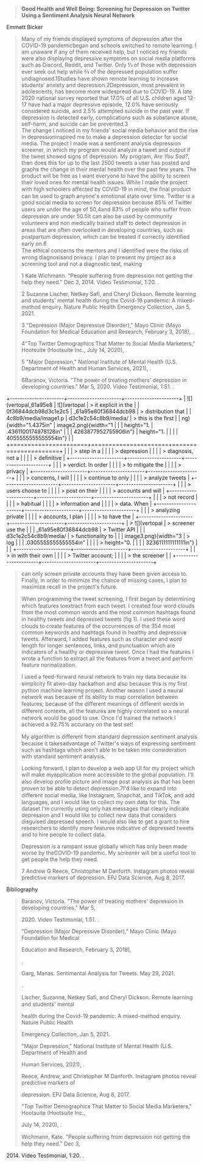 > **Good Health and Well Being: Screening for Depression on Twitter
> Using a Sentiment Analysis Neural Network**

Emmett Bicker

> Many of my friends displayed symptoms of depression after the COVID-19
> pandemicbegan and schools switched to remote learning. I am unaware if
> any of them received help, but I noticed my friends were also
> displaying depressive symptoms on social media platforms such as
> Discord, Reddit, and Twitter. Only ⅓ of those with depression ever
> seek out help while ⅔ of the depressed population suﬀer
> undiagnosed.1Studies have shown remote learning to increase students'
> anxiety and depression.2Depression, most prevalent in adolescents, has
> become more widespread due to COVID-19. A late 2020 national survey
> reported that 17.0% of all U.S. children aged 12-17 have had a major
> depressive episode, 12.0% have seriously considered suicide, and 2.5%
> attempted suicide in the past year. If depression is detected early,
> complications such as substance abuse, self-harm, and suicide can be
> prevented.3\
> The change I noticed in my friends\' social media behavior and the
> rise in depressioninspired me to make a depression detector for social
> media. The project I made was a sentiment analysis depression
> screener, in which my program would analyze a tweet and output if the
> tweet showed signs of depression. My program, *Are You Sad?*, then
> does this for up to the last 2500 tweets a user has posted and graphs
> the change in their mental health over the past few years. The product
> will be free as I want everyone to have the ability to screen their
> loved ones for mental health issues. While I made the project with
> high schoolers aﬀected by COVID-19 in mind, the ﬁnal product can be
> used to graph anyone\'s emotional state over time. Twitter is a good
> social media to screen for depression because 85% of Twitter users are
> under the age of 50,4and 83% of people who suﬀer from depression are
> under 50.5It can also be used by community volunteers and non
> medically trained staﬀ to detect depression in areas that are often
> overlooked in developing countries, such as postpartum depression,
> which can be treated if correctly identiﬁed early on.6\
> The ethical concerns the mentors and I identiﬁed were the risks of
> wrong diagnosisand privacy. I plan to present my project as a
> screening tool and not a diagnostic test, making
>
> 1 Kate Wichmann. \"People suffering from depression not getting the
> help they need.\" Dec 3, 2014. Video Testimonial, 1:20. .
>
> 2 Suzanne Lischer, Netkey Safi, and Cheryl Dickson. Remote learning
> and students' mental health during the Covid-19 pandemic: A
> mixed-method enquiry. Nature Public Health Emergency Collection, Jan
> 5, 2021.
>
> 3 "Depression (Major Depressive Disorder)," Mayo Clinic (Mayo
> Foundation for Medical Education and Research, February 3, 2018), .
>
> 4"Top Twitter Demographics That Matter to Social Media Marketers,"
> Hootsuite (Hootsuite Inc., July 14, 2020), .
>
> 5 "Major Depression," National Institute of Mental Health (U.S.
> Department of Health and Human Services, 2021), .
>
> 6Baranov, Victoria. \"The power of treating mothers\' depression in
> developing countries.\" Mar 5, 2020. Video Testimonial, 1:51. .

+----------------------+----------------------+----------------------+
| ![](vertopal_61a95e8 | ![](vertopal         | > it explicit in the |
| 0f36844dcb98d3c1e2c5 | _61a95e80f36844dcb98 | > distribution that  |
| 4c8b9/media/image1.p | d3c1e2c54c8b9/media/ | > this is the ﬁrst   |
| ng){width="1.4375in" | image2.png){width="1 |                      |
| height="1.           | .4361100174978128in" |                      |
| 4263877952755906in"} | height="1.           |                      |
|                      | 4055555555555554in"} |                      |
+======================+======================+======================+
|                      |                      | > step in a          |
|                      |                      | > depression         |
|                      |                      | > diagnosis, not a   |
|                      |                      | > deﬁnitive          |
+----------------------+----------------------+----------------------+
|                      |                      | > verdict. In order  |
|                      |                      | > to mitigate the    |
|                      |                      | > privacy            |
+----------------------+----------------------+----------------------+
|                      |                      | > concerns, I will   |
|                      |                      | > continue to only   |
|                      |                      | > analyze tweets     |
+----------------------+----------------------+----------------------+
|                      |                      | > users choose to    |
|                      |                      | > post on their      |
|                      |                      | > accounts and will  |
+----------------------+----------------------+----------------------+
|                      |                      | > not record         |
|                      |                      | > habitual           |
|                      |                      | > information and    |
|                      |                      | > data. When         |
+----------------------+----------------------+----------------------+
|                      |                      | > analyzing private  |
|                      |                      | > accounts, I plan   |
|                      |                      | > to have the        |
+----------------------+----------------------+----------------------+
| > ![](vertopal       | > screener use the   |                      |
| _61a95e80f36844dcb98 | > Twitter API        |                      |
| d3c1e2c54c8b9/media/ | > functionality to   |                      |
| image3.png){width="3 | > log                |                      |
| .0305555555555554in" |                      |                      |
| > height="0.         |                      |                      |
| 3236111111111111in"} |                      |                      |
+----------------------+----------------------+----------------------+
|                      | > in with their own  |                      |
|                      | > Twitter account;   |                      |
|                      | > the screener       |                      |
+----------------------+----------------------+----------------------+

> can only screen private accounts they have been given access to.
> Finally, in order to minimize the chance of missing cases, I plan to
> maximize recall in the project's future.
>
> When programming the tweet screening, I ﬁrst began by determining
> which features toextract from each tweet. I created four word clouds
> from the most common words and the most common hashtags found in
> healthy tweets and depressed tweets (ﬁg 1). I used these word clouds
> to create features of the occurrences of the 354 most common keywords
> and hashtags found in healthy and depressive tweets. Afterward, I
> added features such as character and word length for longer sentences,
> links, and punctuation which are indicators of a healthy or depressive
> tweet. Once I had the features I wrote a function to extract all the
> features from a tweet and perform feature normalization.
>
> I used a feed-forward neural network to train my data because its
> simplicity ﬁt atwo-day hackathon and also because this is my ﬁrst
> python machine learning project. Another reason I used a neural
> network was because of its ability to map correlation between
> features; because of the diﬀerent meanings of diﬀerent words in
> diﬀerent contexts, all the features are highly correlated so a neural
> network would be good to use. Once I'd trained the network I achieved
> a 92.75% accuracy on the test set!
>
> My algorithm is diﬀerent from standard depression sentiment analysis
> because it takesadvantage of Twitter's ways of expressing sentiment
> such as hashtags which aren't able to be taken into consideration with
> standard sentiment analysis.
>
> Looking forward, I plan to develop a web app UI for my project which
> will make myapplication more accessible to the global population. I'll
> also develop proﬁle picture and image post analysis as that has been
> proven to be able to detect depression.7I'd like to expand into
> diﬀerent social media, like Instagram, Snapchat, and TikTok, and add
> languages, and I would like to collect my own data for this. The
> dataset I'm currently using only has messages that clearly indicate
> depression and I would like to collect new data that considers
> disguised depressed speech. I would also like to get a grant to hire
> researchers to identify more features indicative of depressed tweets
> and to hire people to collect data.
>
> Depression is a rampant issue globally which has only been made worse
> by theCOVID-19 pandemic. My screener will be a useful tool to get
> people the help they need.
>
> 7 Andrew G Reece, Christopher M Danforth. Instagram photos reveal
> predictive markers of depression. EPJ Data Science, Aug 8, 2017.

Bibliography

> Baranov, Victoria. \"The power of treating mothers\' depression in
> developing countries.\" Mar 5,
>
> 2020\. Video Testimonial, 1:51. .
>
> "Depression (Major Depressive Disorder)," Mayo Clinic (Mayo Foundation
> for Medical
>
> Education and Research, February 3, 2018),
>
> .
>
> Garg, Manas. Sentimental Analysis for Tweets. May 29, 2021.
>
> .
>
> Lischer, Suzanne, Netkey Saﬁ, and Cheryl Dickson. Remote learning and
> students' mental
>
> health during the Covid-19 pandemic: A mixed-method enquiry. Nature
> Public Health
>
> Emergency Collection, Jan 5, 2021.
>
> "Major Depression," National Institute of Mental Health (U.S.
> Department of Health and
>
> Human Services, 2021), .
>
> Reece, Andrew, and Christopher M Danforth. Instagram photos reveal
> predictive markers of
>
> depression. EPJ Data Science, Aug 8, 2017.
>
> "Top Twitter Demographics That Matter to Social Media Marketers,"
> Hootsuite (Hootsuite Inc.,
>
> July 14, 2020), .
>
> Wichmann, Kate. \"People suﬀering from depression not getting the help
> they need.\" Dec 3,

2014\. Video Testimonial, 1:20. .
